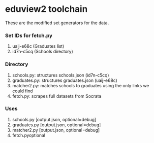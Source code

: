 # eduview2 toolchain
These are the modified set generators for the data.

### Set IDs for fetch.py
1. uaij-e68c (Graduates list)
2. id7n-c5cq (Schools directory)

### Directory
1. schools.py: structures schools.json (id7n-c5cq)
2. graduates.py: structures graduates.json (uaij-e68c)
3. matcher2.py: matches schools to graduates using the only links we could find
4. fetch.py: scrapes full datasets from Socrata

### Uses
1. schools.py [output.json, optional=debug]
2. graduates.py [output.json, optional=debug]
3. matcher2.py [output.json, optional=debug]
4. fetch.pyoptional

